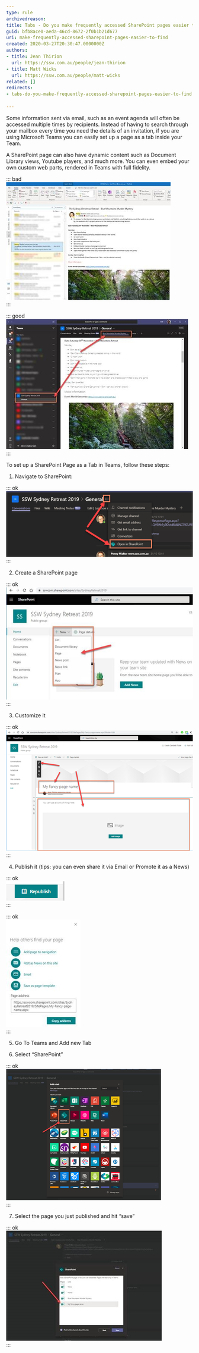 ```yaml
---
type: rule
archivedreason: 
title: Tabs - Do you make frequently accessed SharePoint pages easier to find?
guid: bfb8ace0-aeda-46cd-8672-2f0b1b21d677
uri: make-frequently-accessed-sharepoint-pages-easier-to-find
created: 2020-03-27T20:30:47.0000000Z
authors:
- title: Jean Thirion
  url: https://ssw.com.au/people/jean-thirion
- title: Matt Wicks
  url: https://ssw.com.au/people/matt-wicks
related: []
redirects:
- tabs-do-you-make-frequently-accessed-sharepoint-pages-easier-to-find

---
```


Some information sent via email, such as an event agenda will often be accessed multiple times by recipients. Instead of having to search through your mailbox every time you need the details of an invitation, if you are using Microsoft Teams you can easily set up a page as a tab inside your Team.

<!--endintro-->

A SharePoint page can also have dynamic content such as Document Library views, Youtube players, and much more. You can even embed your own custom web parts, rendered in Teams with full fidelity.


::: bad  
![Bad Example: Details sent via Email](details-sent-bad.jpg)  
:::


::: good  
![Good Example: Details set as a SharePoint page, visible in a Team’s tab](details-sent-good.jpg)  
:::

To set up a SharePoint Page as a Tab in Teams, follow these steps:

1. Navigate to SharePoint:


::: ok  
![Figure: Navigating to SharePoint from Teams](navigate-to-sharepoint-from-teams.png)  
:::

2. Create a SharePoint page


::: ok  
![Figure: adding a new SharePoint page](adding-sharepoint-page.jpg)  
:::

3. Customize it


::: ok  
![Figure: Customizing the page using the different controls](customizing-sharepoint-page.png)  
:::

4. Publish it (tips: you can even share it via Email or Promote it as a News)


::: ok  
![Figure: Publishing the page](publishing-sharepoint-page.png)  
:::


::: ok  
![Figure: several options available once the page is published](options-avaialble-sharepoint-page.jpg)  
:::

5. Go To Teams and Add new Tab

6. Select “SharePoint”


::: ok  
![Figure: Adding the page as a tab in Teams](adding-sharepoint-page-as-a-tab-in-teams.png)  
:::

7. Select the page you just published and hit “save”


::: ok  
![Figure: picking the page from the menu](picking-sahrepoint-page-from-menu.jpg)  
:::
